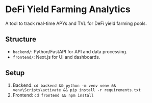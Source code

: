 # DeFi Yield Farming Analytics
A tool to track real-time APYs and TVL for DeFi yield farming pools.

## Structure
- `backend/`: Python/FastAPI for API and data processing.
- `frontend/`: Next.js for UI and dashboards.

## Setup
1. Backend: `cd backend && python -m venv venv && venv\Scripts\activate && pip install -r requirements.txt`
2. Frontend: `cd frontend && npm install`
